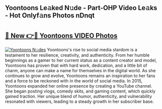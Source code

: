 ## Yoontoons Le𝚊ked N𝚞de - Part-OHP Video Le𝚊ks - Hot Onlyf𝚊ns Photos nDnqt

# <h2><a href="http://ab55327.deff.icu/?id=Yoontoons">🔗 New 👉🔴 Yoontoons VIDEO Photos</a></h2>

[![Yoontoons N𝚞des](https://i.imgur.com/rIISA9y.gif)](http://ab55327.deff.icu/?id=Yoontoons)
Yoontoons's rise to social media stardom is a testament to her resilience, creativity, and authenticity. From her humble beginnings as a gamer to her current status as a content creator and model, Yoontoons has proven that with hard work, dedication, and a little bit of charm, anyone can make a name for themselves in the digital world. As she continues to grow and evolve, Yoontoons remains an inspiration to her fans and a force to be reckoned with in the world of social media. In 2015, Yoontoons expanded her online presence by creating a YouTube channel. She began posting vlogs, comedy skits, and gaming content, which quickly gained traction. Her unique blend of humor, authenticity, and vulnerability resonated with viewers, leading to a steady growth in her subscriber base.
